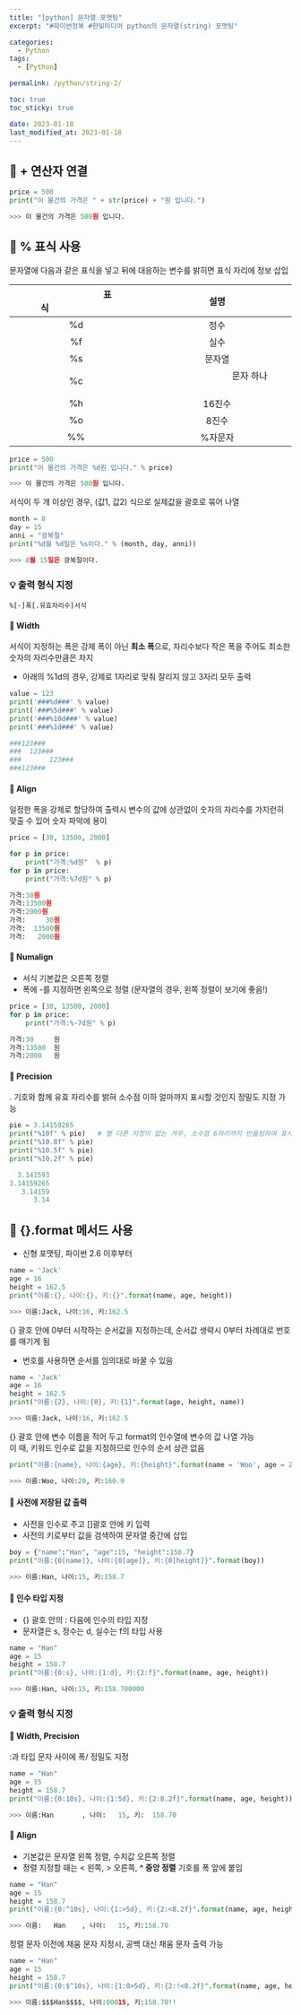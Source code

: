 ```yaml
---
title: "[python] 문자열 포맷팅"
excerpt: "#파이썬정복 #한빛미디어 python의 문자열(string) 포맷팅"

categories:
  - Python
tags:
  - [Python]

permalink: /python/string-2/

toc: true
toc_sticky: true

date: 2023-01-18
last_modified_at: 2023-01-18
---
```


## 🚀 + 연산자 연결

```python
price = 500
print("이 물건의 가격은 " + str(price) + "원 입니다.")

>>> 이 물건의 가격은 500원 입니다.
```


## 🚀 % 표식 사용

문자열에 다음과 같은 표식을 넣고 뒤에 대응하는 변수를 밝히면 표식 자리에 정보 삽입

|&emsp;&emsp;&emsp;&emsp;&emsp;&emsp;&emsp;표식&emsp;&emsp;&emsp;&emsp;&emsp;&emsp;&emsp;|설명|
|:-----:|:-----:|
| %d | 정수 |
| %f | 실수 |
| %s | 문자열 |
| %c |&emsp;&emsp;&emsp;&emsp;&emsp;&emsp;&emsp; 문자 하나 &emsp;&emsp;&emsp;&emsp;&emsp;&emsp;&emsp;|
| %h | 16진수 |
| %o | 8진수 |
| %% | %자문자 |

```python
price = 500
print("이 물건의 가격은 %d원 입니다." % price)

>>> 이 물건의 가격은 500원 입니다.
```

서식이 두 개 이상인 경우, (값1, 값2) 식으로 실제값을 괄호로 묶어 나열

```python
month = 8
day = 15
anni = "광복절"
print("%d월 %d일은 %s이다." % (month, day, anni))

>>> 8월 15일은 광복절이다.
```


### 💡 출력 형식 지정

```
%[-]폭[.유효자리수]서식
```


#### 👀 Width

서식이 지정하는 폭은 강제 폭이 아닌 **최소 폭**으로, 자리수보다 작은 폭을 주어도 최소한 숫자의 자리수만큼은 차지  
  - 아래의 %1d의 경우, 강제로 1자리로 맞춰 잘리지 않고 3자리 모두 출력


```python
value = 123
print('###%d###' % value)
print('###%5d###' % value)
print('###%10d###' % value)
print('###%1d###' % value)
```

```python
###123###
###  123###
###       123###
###123###
```

#### 👀 Align

일정한 폭을 강제로 할당하여 출력시 변수의 값에 상관없이 숫자의 자리수를 가지런히 맞출 수 있어 숫자 파악에 용이  
 

```python
price = [30, 13500, 2000]

for p in price:
    print("가격:%d원"  % p)
for p in price:
    print("가격:%7d원" % p)
```

```python
가격:30원
가격:13500원
가격:2000원
가격:     30원
가격:  13500원
가격:   2000원
```

#### 👀 Numalign

- 서식 기본값은 오른쪽 정렬
- 폭에 -를 지정하면 왼쪽으로 정렬 (문자열의 경우, 왼쪽 정렬이 보기에 좋음!)

```python
price = [30, 13500, 2000]
for p in price:
    print("가격:%-7d원" % p)
```

```python
가격:30     원
가격:13500  원
가격:2000   원
```


#### 👀 Precision

. 기호와 함께 유효 자리수를 밝혀 소수점 이하 얼마까지 표시할 것인지 정밀도 지정 가능

```python
pie = 3.14159265
print("%10f" % pie)   # 별 다른 지정이 없는 겨우, 소수점 6자리까지 반올림하여 표시
print("%10.8f" % pie)
print("%10.5f" % pie)
print("%10.2f" % pie)
```

```python
  3.141593
3.14159265
   3.14159
      3.14
```


## 🚀 {}.format 메서드 사용

- 신형 포맷팅, 파이썬 2.6 이후부터 

```python
name = 'Jack'
age = 16
height = 162.5
print("이름:{}, 나이:{}, 키:{}".format(name, age, height))

>>> 이름:Jack, 나이:16, 키:162.5
```

{} 괄호 안에 0부터 시작하는 순서값을 지정하는데, 순서값 생략시 0부터 차례대로 번호를 매기게 됨
  - 번호를 사용하면 순서를 임의대로 바꿀 수 있음

```python
name = 'Jack'
age = 16
height = 162.5
print("이름:{2}, 나이:{0}, 키:{1}".format(age, height, name))

>>> 이름:Jack, 나이:16, 키:162.5
```

{} 괄호 안에 변수 이름을 적어 두고 format의 인수열에 변수의 값 나열 가능  
이 때, 키워드 인수로 값을 지정하므로 인수의 순서 상관 없음

```python
print("이름:{name}, 나이:{age}, 키:{height}".format(name = 'Woo', age = 20, height = 160.9))

>>> 이름:Woo, 나이:20, 키:160.9
```

#### 👀 사전에 저장된 값 출력

- 사전을 인수로 주고 []괄호 안에 키 입력
- 사전의 키로부터 값을 검색하여 문자열 중간에 삽입

```python
boy = {"name":"Han", "age":15, "height":158.7}
print("이름:{0[name]}, 나이:{0[age]}, 키:{0[height]}".format(boy))

>>> 이름:Han, 나이:15, 키:158.7
```

#### 👀 인수 타입 지정

- {} 괄호 안의 : 다음에 인수의 타입 지정
- 문자열은 s, 정수는 d, 실수는 f의 타입 사용

```python
name = "Han"
age = 15
height = 158.7
print("이름:{0:s}, 나이:{1:d}, 키:{2:f}".format(name, age, height))

>>> 이름:Han, 나이:15, 키:158.700000
```

### 💡 출력 형식 지정

#### 👀 Width, Precision

:과 타입 문자 사이에 폭/ 정밀도 지정

```python
name = "Han"
age = 15
height = 158.7
print("이름:{0:10s}, 나이:{1:5d}, 키:{2:8.2f}".format(name, age, height))

>>> 이름:Han       , 나이:   15, 키:  158.70
```

#### 👀 Align

- 기본값은 문자열 왼쪽 정렬, 수치값 오른쪽 정렬
- 정렬 지정할 때는 < 왼쪽, > 오른쪽, **^ 중앙 정렬** 기호를 폭 앞에 붙임

```python
name = "Han"
age = 15
height = 158.7
print("이름:{0:^10s}, 나이:{1:>5d}, 키:{2:<8.2f}".format(name, age, height))

>>> 이름:   Han    , 나이:   15, 키:158.70  
```

정렬 문자 이전에 채움 문자 지정시, 공백 대신 채움 문자 출력 가능

```python
name = "Han"
age = 15
height = 158.7
print("이름:{0:$^10s}, 나이:{1:0>5d}, 키:{2:!<8.2f}".format(name, age, height))

>>> 이름:$$$Han$$$$, 나이:00015, 키:158.70!!
```

